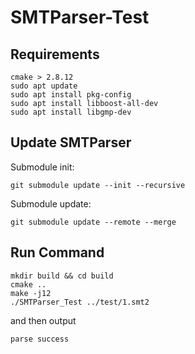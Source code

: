 # SMTParser-Test

## Requirements
```
cmake > 2.8.12
sudo apt update
sudo apt install pkg-config
sudo apt install libboost-all-dev
sudo apt install libgmp-dev
```

## Update SMTParser
Submodule init:
```
git submodule update --init --recursive
```
Submodule update:
```
git submodule update --remote --merge
```

## Run Command
```
mkdir build && cd build
cmake ..
make -j12
./SMTParser_Test ../test/1.smt2
```

and then output
```
parse success
```
